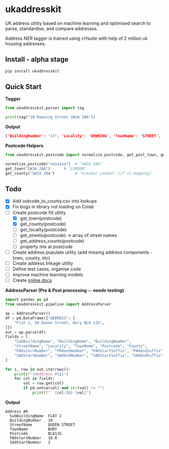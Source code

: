 # ukaddresskit

UK address utility based on machine learning and optimised search to parse, standardise, and compare addresses.

Address NER tagger is trained using crfsuite with help of 2 million uk housing addresses.

## Install - alpha stage

```bash
pip install ukaddresskit
```

## Quick Start

**Tagger**

```python
from ukaddresskit.parser import tag

print(tag("10 Downing Street SW1A 2AA"))
```

**Output**

```json
{'BuildingNumber': '10', 'Locality': 'DOWNING', 'TownName': 'STREET', 'Postcode': 'SW1A 2AA'}
```

**Postcode Helpers**

```python
from ukaddresskit.postcode import normalize_postcode, get_post_town, get_county

normalize_postcode("sw1a2aa")  # "SW1A 2AA"
get_town("SW1A 2AA")      # "LONDON"
get_county("SW1A 2AA")         # "Greater London" (if in mapping)
```

## Todo

- [x] Add outcode_to_county.csv into lookups
- [x] Fix bugs in library not loading on Colab
- [ ] Create postcode fill utility
    - [x] get_town(postcode)
    - [x] get_county(postcode)
    - [ ] get_locality(postcode)
    - [ ] get_streets(postcode) → array of street names
    - [ ] get_address_counts(postcode)
    - [ ] property mix at postcode
- [ ] Create address populate utility (add missing address components - town, county, etc)
- [ ] Create address linkage utility
- [ ] Define test cases, organise code
- [ ] Improve machine learning models
- [ ] 
  Create [online docs](https://medium.com/practical-coding/documenting-your-python-library-from-zero-to-website-488f87ae58f5)

**AddressParser (Pre & Post processing -- needs testing)**

```python
import pandas as pd
from ukaddresskit.pipeline import AddressParser

ap = AddressParser()
df = pd.DataFrame({"ADDRESS": [
    "Flat 2, 10 Queen Street, Bury BL8 1JG",
]})
out = ap.parse(df)
fields = [
    "SubBuildingName", "BuildingName", "BuildingNumber",
    "StreetName", "Locality", "TownName", "Postcode", "County",
    "PAOstartNumber", "PAOendNumber", "PAOstartSuffix", "PAOendSuffix",
    "SAOStartNumber", "SAOEndNumber", "SAOStartSuffix", "SAOEndSuffix",
]

for i, row in out.iterrows():
    print(f"\nAddress #{i}")
    for col in fields:
        val = row.get(col)
        if pd.notna(val) and str(val) != "":
            print(f"  {col:16} {val}")
```

**Output**

```output
Address #0
  SubBuildingName  FLAT 2
  BuildingNumber   10
  StreetName       QUEEN STREET
  TownName         BURY
  Postcode         BL81JG
  PAOstartNumber   10.0
  SAOStartNumber   2
```

